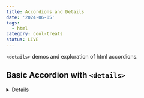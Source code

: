 ```yaml
---
title: Accordions and Details
date: '2024-06-05'
tags:
  - html
category: cool-treats
status: LIVE
---
```


<script>
	import Details from '$/demos/details/Details.demo';
	import Caret from '$/demos/details/Caret.demo';
	import DetailsAnimatedJS from '$/demos/details/DetailsAnimatedJS.demo';
	import CSSOnly from '$/demos/details/CSSOnly.demo';
	import DetailsAnimatedPageTransition from '$/demos/details/DetailsAnimatedPageTransition.demo';
</script>

`<details>` demos and exploration of html accordions.

<!-- excerpt -->

## Basic Accordion with `<details>`

<Details />

### Animating the caret 

<Caret />

___

## Animate According with JS

Get ready, it's about to be heavy.

<DetailsAnimatedJS />

___

## Animate According with JS

Woof, no wonder we reach for JS frameworks. It's not too crazy but it's a lot of JS just to animate an accordion. Remember `.slideDown();`.

This next one is good, less code, but the container itself still isn't sliding without adding in a custom JS height animation.

<DetailsAnimatedPageTransition />

## A CSS Only Accordion with `<details>`

<CSSOnly />

### WTF is max-block-size

max-block-size === max-height. Well.. kinda, it's the logical property version of max-height. This supports all type directions instead of just top to bottom, left to right. This is the same as things like margin-block, margin-inline. It has full browser support, so update your brain matter and use block-size and inline-size.abs
